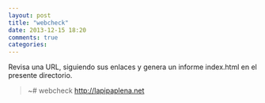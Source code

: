 ```yaml
---
layout: post
title: "webcheck"
date: 2013-12-15 18:20
comments: true
categories: 
---
```

Revisa una URL, siguiendo sus enlaces y genera un informe index.html en el presente directorio.

>~# webcheck http://lapipaplena.net

